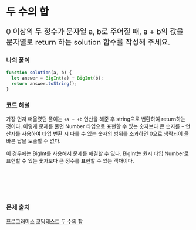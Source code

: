 # 두 수의 합

<p style='font-size: 20px'>0 이상의 두 정수가 문자열 a, b로 주어질 때, a + b의 값을 문자열로 return 하는 solution 함수를 작성해 주세요.</p>

### 나의 풀이

```javascript
function solution(a, b) {
  let answer = BigInt(a) + BigInt(b);
  return answer.toString();
}
```

### 코드 해설

가장 먼저 떠올렸던 풀이는 `+a + +b` 연산을 해준 후 string으로 변환하여 return하는 것이다. 이렇게 문제를 풀면 Number 타입으로 표현할 수 있는 숫자보다 큰 숫자를 `+` 연산자를 사용하여 타입 변환 시 다룰 수 있는 숫자의 범위를 초과하면 0으로 생략되어 올바른 답을 도출할 수 없다.

이 경우에는 BigInt를 사용해서 문제를 해결할 수 있다.
BigInt는 원시 타입 Number로 표현할 수 있는 숫자보다 큰 정수를 표현할 수 있는 객채이다.

<br />
<br />
<br />
<br />

### 문제 출처

<a href='https://school.programmers.co.kr/learn/courses/30/lessons/181846'>프로그래머스 코딩테스트 두 수의 합</a>
